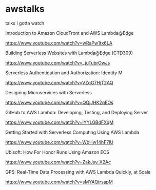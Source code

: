# awstalks
talks I gotta watch


Introduction to Amazon CloudFront and AWS Lambda@Edge 

https://www.youtube.com/watch?v=wRaPw1tx6LA

Building Serverless Websites with Lambda@Edge (CTD309)

https://www.youtube.com/watch?v=_juTubrOwJs

Serverless Authentication and Authorization: Identity M

https://www.youtube.com/watch?v=VZqG7HjT2AQ

Designing Microservices with Serverless 

https://www.youtube.com/watch?v=QQjJHK2qEOs

GitHub to AWS Lambda: Developing, Testing, and Deploying Server

https://www.youtube.com/watch?v=lYYLGBdFXqM

Getting Started with Serverless Computing Using AWS Lambda 

https://www.youtube.com/watch?v=WbHw14hF7lU

Ubisoft: How For Honor Runs Using Amazon ECS 

https://www.youtube.com/watch?v=ZakJsv_X2Ac

GPS: Real-Time Data Processing with AWS Lambda Quickly, at Scale 

https://www.youtube.com/watch?v=sMYAQtrsapM

